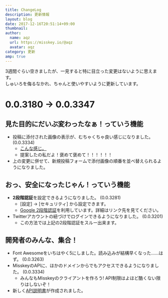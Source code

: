 ```yaml
---
title: ChangeLog
description: 更新情報
layout: blog
date: 2017-12-16T20:51:14+09:00
thumbnail: 
author:
  name: aqz
  url: https://misskey.io/@aqz
  avatar: aqz
category: 更新
amp: true
---
```

3週間ぐらい空きましたが、一見すると特に目立った変更はないように思えます。  
しゅいろを侮るなかれ、ちゃんと使いやすいように更新しています。

# 0.0.3180 → 0.0.3347

## 見た目的にだいぶ変わったなぁ！っていう機能

- 投稿に添付された画像の表示が、むちゃくちゃ良い感じになりました。(0.0.3334)
  * [こんな感じ。](https://s3.arkjp.net/misskey/drive/4af2e7f5-b33f-4b44-a495-9a0b7afb235a/f420153bf5bad.png)
  * 提案したの私だよ！褒めて褒めて！！！！！！
- 上の変更に併せて、新規投稿フォームで添付画像の順番を並べ替えられるようになりました。

## おっ、安全になったじゃん！っていう機能

- **2段階認証**を設定できるようになりました。 (0.0.3281)
  * [設定] → [セキュリティ] から設定できます。
  * [Google 2段階認証](https://www.google.co.jp/intl/ja/landing/2step/)を利用しています。詳細はリンク先を見てください。
- Twitterアカウントの紐づけでログインできるようになりました。 (0.0.3201)
  * この方法では上記の2段階認証をスルー出来ます。

## 開発者のみんな、集合！

- Font Awesomeをいちはやく5にしました。読み込みが結構早くなった……はず。 (0.0.3263)
- MisskeyのAPIに、ほかのドメインからでもアクセスできるようになりました。 (0.0.3334)
  * みんなもMisskeyのクライアントを作ろう! API制限はよほど酷くない限りはしないぞ！
- 新しく[API説明書](https://misskey.io/docs/ja/index)が作成されました。